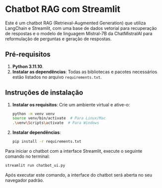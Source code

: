 # Chatbot RAG com Streamlit

Este é um chatbot RAG (Retrieval-Augmented Generation) que utiliza LangChain e Streamlit, com uma base de dados vetorial para recuperação de respostas e o modelo de linguagem Mistral-7B da ChatMistralAI para reformulação de perguntas e geração de respostas.


## Pré-requisitos

1. **Python 3.11.10**.
2. **Instalar as dependências**: Todas as bibliotecas e pacotes necessários estão listados no arquivo `requirements.txt`.

## Instruções de instalação

1. **Instalar os requisitos**:
Crie um ambiente virtual e ative-o:
    ```bash
    python -m venv venv
    source venv/bin/activate  # Para Linux/Mac
    .\venv\Scripts\activate  # Para Windows
     ```

2. **Instalar dependências**:
    ```bash
    pip install -r requirements.txt
     ```

Para iniciar o chatbot com a interface Streamlit, execute o seguinte comando no terminal:
```bash
streamlit run chatbot_ui.py
 ```


Após executar este comando, a interface do chatbot será aberta no seu navegador padrão.

